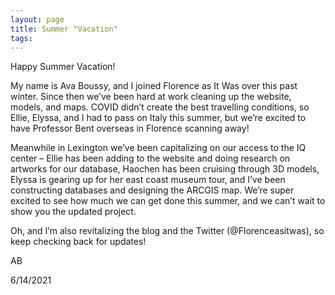 ```yaml
---
layout: page
title: Summer "Vacation"
tags:
---
```


<p> Happy Summer Vacation! </p>

<p>My name is Ava Boussy, and I joined Florence as It Was over this past winter. Since then we’ve been hard at work cleaning up the website, models, and maps. COVID didn’t create the best travelling conditions, so Ellie, Elyssa, and I had to pass on Italy this summer, but we’re excited to have Professor Bent overseas in Florence scanning away!</p>
<p> Meanwhile in Lexington we’ve been capitalizing on our access to the IQ center – Ellie has been adding to the website and doing research on artworks for our database, Haochen has been cruising through 3D models, Elyssa is gearing up for her east coast museum tour, and I’ve been constructing databases and designing the ARCGIS map. We’re super excited to see how much we can get done this summer, and we can’t wait to show you the updated project.</p> 
<p>Oh, and I’m also revitalizing the blog and the Twitter (@Florenceasitwas), so keep checking back for updates!</p> 
<p> AB</p>
<p>6/14/2021</p>
